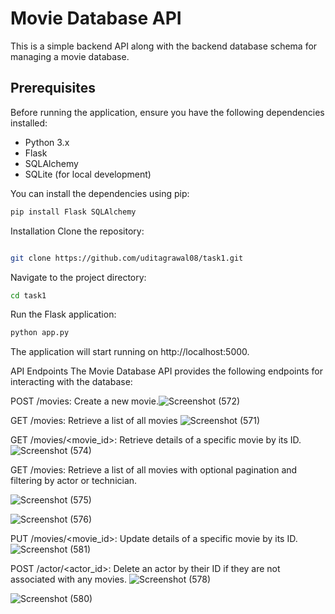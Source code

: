 # Movie Database API

This is a simple backend API along with the backend database schema for managing a movie database.

## Prerequisites

Before running the application, ensure you have the following dependencies installed:

- Python 3.x
- Flask
- SQLAlchemy
- SQLite (for local development)

You can install the dependencies using pip:

```bash
pip install Flask SQLAlchemy
````
Installation
Clone the repository:
```bash

git clone https://github.com/uditagrawal08/task1.git
````
Navigate to the project directory:
````bash
cd task1
````
Run the Flask application:
````bash
python app.py
````

The application will start running on http://localhost:5000.

API Endpoints
The Movie Database API provides the following endpoints for interacting with the database:

POST /movies: Create a new movie.![Screenshot (572)](https://github.com/uditagrawal08/task1/assets/122895302/e7d71dfb-1f42-4d10-a25d-c40cd1ab299b)

GET /movies: Retrieve a list of all movies ![Screenshot (571)](https://github.com/uditagrawal08/task1/assets/122895302/02a4378e-2946-42b6-9b6d-c5da5ebb528d)

GET /movies/<movie_id>: Retrieve details of a specific movie by its ID.![Screenshot (574)](https://github.com/uditagrawal08/task1/assets/122895302/c7aba3e7-bdfd-4c4a-b34d-f3905f6dc218)

GET /movies: Retrieve a list of all movies with optional pagination and filtering by actor or technician.

![Screenshot (575)](https://github.com/uditagrawal08/task1/assets/122895302/04dc6daa-30d8-45b7-bfdc-992c3a29dbdc)

![Screenshot (576)](https://github.com/uditagrawal08/task1/assets/122895302/2b4858d9-61e9-447d-bff9-e1ac574dc0f7)






PUT /movies/<movie_id>: Update details of a specific movie by its ID.![Screenshot (581)](https://github.com/uditagrawal08/task1/assets/122895302/0ebf2f7e-4669-4615-9977-ad772ff5979f)



POST /actor/<actor_id>: Delete an actor by their ID if they are not associated with any movies.
![Screenshot (578)](https://github.com/uditagrawal08/task1/assets/122895302/26a78d26-0b72-4b3e-aa31-082353b8957d)

![Screenshot (580)](https://github.com/uditagrawal08/task1/assets/122895302/b41fd5dd-6ac0-46c0-b0de-e08bafd3437f)




